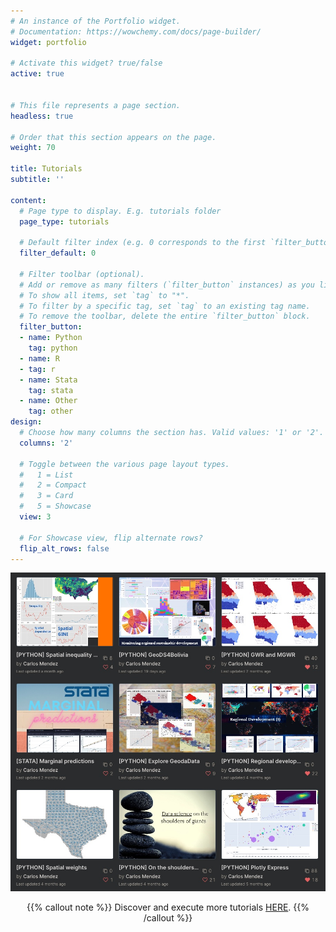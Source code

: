 ```yaml
---
# An instance of the Portfolio widget.
# Documentation: https://wowchemy.com/docs/page-builder/
widget: portfolio

# Activate this widget? true/false
active: true


# This file represents a page section.
headless: true

# Order that this section appears on the page.
weight: 70

title: Tutorials
subtitle: ''

content:
  # Page type to display. E.g. tutorials folder
  page_type: tutorials

  # Default filter index (e.g. 0 corresponds to the first `filter_button` instance below).
  filter_default: 0

  # Filter toolbar (optional).
  # Add or remove as many filters (`filter_button` instances) as you like.
  # To show all items, set `tag` to "*".
  # To filter by a specific tag, set `tag` to an existing tag name.
  # To remove the toolbar, delete the entire `filter_button` block.
  filter_button:
  - name: Python
    tag: python
  - name: R
  - tag: r
  - name: Stata
    tag: stata
  - name: Other
    tag: other
design:
  # Choose how many columns the section has. Valid values: '1' or '2'.
  columns: '2'

  # Toggle between the various page layout types.
  #   1 = List
  #   2 = Compact
  #   3 = Card
  #   5 = Showcase
  view: 3

  # For Showcase view, flip alternate rows?
  flip_alt_rows: false
---
```



<center>

[![](https://github.com/slides777/images/raw/3c2b44207d3810b24836ed1102f88a2c19ad1396/myTutorials.jpg)](https://deepnote.com/@carlos-mendez)

{{% callout note %}}
Discover and execute more tutorials [HERE](https://deepnote.com/@carlos-mendez).
{{% /callout %}}

</center>




